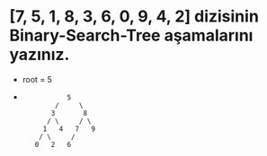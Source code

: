 # [7, 5, 1, 8, 3, 6, 0, 9, 4, 2] dizisinin Binary-Search-Tree aşamalarını yazınız.
- root = 5
-                5
              /     \
             3       8
            / \     / \
           1   4   7   9
          / \     /
         0   2   6
